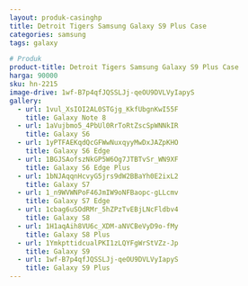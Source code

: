 ```yaml
---
layout: produk-casinghp
title: Detroit Tigers Samsung Galaxy S9 Plus Case
categories: samsung
tags: galaxy

# Produk
product-title: Detroit Tigers Samsung Galaxy S9 Plus Case
harga: 90000
sku: hn-2215
image-drive: 1wf-B7p4qfJQSSLJj-qeOU9DVLVyIapyS
gallery:
  - url: 1vul_XsIOI2AL0STGjg_KkfUbgnKwI55F
    title: Galaxy Note 8
  - url: 1aVujbmo5_4PbUl0RrToRtZscSpWNNkIR
    title: Galaxy S6
  - url: 1yPTFAEKqdQcGFWwNuxqyyMwDxJAZpKHO
    title: Galaxy S6 Edge
  - url: 1BGJSAofszNkGP5W6Og7JTBTvSr_WN9XF
    title: Galaxy S6 Edge Plus
  - url: 1bNJAqqnHcvyG5jrs9dW2BBaYh0E2ixL2
    title: Galaxy S7
  - url: 1_n9WVWNPoF46JmIW9oNFBaopc-gLLcmv
    title: Galaxy S7 Edge
  - url: 1cbag6uSOdRMr_5hZPzTvEBjLNcFldbv4
    title: Galaxy S8
  - url: 1H1aqAih8VU6c_XDM-aNVCBeVyD9o-fMy
    title: Galaxy S8 Plus
  - url: 1YmkpttidcualPKI1zLQYFgWrStVZz-Jp
    title: Galaxy S9
  - url: 1wf-B7p4qfJQSSLJj-qeOU9DVLVyIapyS
    title: Galaxy S9 Plus
---
```

